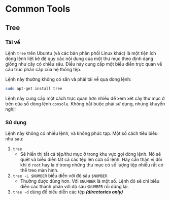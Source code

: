 # Common Tools

## Tree

### Tải về

Lệnh `tree` trên Ubuntu (và các bản phân phối Linux khác) là một tiện ích dòng lệnh liệt kê đệ quy các nội dung của một thư mục theo định dạng giống như cây có chiều sâu. Điều này cung cấp một biểu diễn trực quan về cấu trúc phân cấp của hệ thống tệp.

Lệnh này thường không có sẵn và phải tải về qua dòng lệnh:

```bash
sudo apt-get install tree
```

Lệnh này cung cấp một cách trực quan hơn nhiều để xem xét cây thư mục ở trên cửa sổ dòng lệnh `console`. Không bắt buộc phải sử dụng, nhưng khuyến nghị!

### Sử dụng

Lệnh này không có nhiều lệnh, và không phức tạp. Một số cách tiêu biểu như sau:

1. `tree`
    - Sẽ hiển thị tất cả tệp/thư mục ở trong khu vực gọi dòng lệnh. Nó sẽ quét và biểu diễn tất cả các tệp lên cửa sổ lệnh. Hãy cẩn thận vì đôi khi ở `root` hay là ở trong những thư mục có số lượng tệp nhiều rất có thể treo màn hình.
1. `tree -L $NUMBER` biểu diễn với độ sâu `$NUMBER`
    - Thường được dùng hơn. Với `$NUMBER` là một số. Lệnh đó sẽ chỉ biểu diễn các thành phần với độ sâu `$NUMBER` rồi dừng lại.
1. `tree -d` dùng để biểu diễn các tệp ___(directories only)___